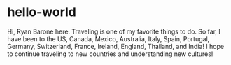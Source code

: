 # hello-world


Hi,
Ryan Barone here.  Traveling is one of my favorite things to do.  So far, I have been to the US, Canada, Mexico, Australia, Italy, Spain, Portugal, Germany, Switzerland, France, Ireland, England, Thailand, and India!  I hope to continue traveling to new countries and understanding new cultures!

